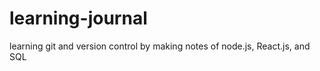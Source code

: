 # learning-journal
learning git  and version control by making notes of node.js, React.js, and SQL 
